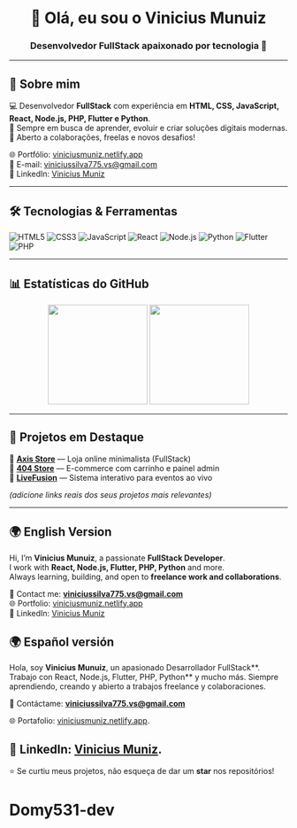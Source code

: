 <h1 align="center">👋 Olá, eu sou o Vinicius Munuiz</h1>
<h3 align="center">Desenvolvedor FullStack apaixonado por tecnologia 🚀</h3>

---

## 📖 Sobre mim
💻 Desenvolvedor **FullStack** com experiência em **HTML, CSS, JavaScript, React, Node.js, PHP, Flutter e Python**.  
🔎 Sempre em busca de aprender, evoluir e criar soluções digitais modernas.  
🤝 Aberto a colaborações, freelas e novos desafios!  

🌐 Portfólio: [viniciusmuniz.netlify.app](https://viniciusmuniz.netlify.app)  
📩 E-mail: viniciussilva775.vs@gmail.com  
💼 LinkedIn: [Vinicius Muniz](https://linkedin.com/in/vinicius-silva)  

---

## 🛠️ Tecnologias & Ferramentas

![HTML5](https://img.shields.io/badge/HTML5-E34F26?style=for-the-badge&logo=html5&logoColor=white)
![CSS3](https://img.shields.io/badge/CSS3-1572B6?style=for-the-badge&logo=css3&logoColor=white)
![JavaScript](https://img.shields.io/badge/JavaScript-F7DF1E?style=for-the-badge&logo=javascript&logoColor=black)
![React](https://img.shields.io/badge/React-20232A?style=for-the-badge&logo=react&logoColor=61DAFB)
![Node.js](https://img.shields.io/badge/Node.js-43853D?style=for-the-badge&logo=node-dot-js&logoColor=white)
![Python](https://img.shields.io/badge/Python-3776AB?style=for-the-badge&logo=python&logoColor=white)
![Flutter](https://img.shields.io/badge/Flutter-02569B?style=for-the-badge&logo=flutter&logoColor=white)
![PHP](https://img.shields.io/badge/PHP-777BB4?style=for-the-badge&logo=php&logoColor=white)

---

## 📊 Estatísticas do GitHub
<div align="center">
  <img height="180em" src="https://github-readme-stats.vercel.app/api?username=Domy531-dev&show_icons=true&theme=radical&count_private=true"/>
  <img height="180em" src="https://github-readme-stats.vercel.app/api/top-langs/?username=Domy531-dev&layout=compact&theme=radical"/>
</div>

---

## 🚀 Projetos em Destaque

🔗 [**Axis Store**](https://github.com/Domy531-dev/axis-store) — Loja online minimalista (FullStack)  
🔗 [**404 Store**](https://github.com/Domy531-dev/404store) — E-commerce com carrinho e painel admin  
🔗 [**LiveFusion**](https://github.com/Domy531-dev/livefusion) — Sistema interativo para eventos ao vivo  

*(adicione links reais dos seus projetos mais relevantes)*

---

## 🌍 English Version
Hi, I’m **Vinicius Munuiz**, a passionate **FullStack Developer**.  
I work with **React, Node.js, Flutter, PHP, Python** and more.  
Always learning, building, and open to **freelance work and collaborations**.

📩 Contact me: **viniciussilva775.vs@gmail.com**  
🌐 Portfolio: [viniciusmuniz.netlify.app](https://viniciusmuniz.netlify.app)  
💼 LinkedIn: [Vinicius Muniz](https://www.linkedin.com/in/vinicius-silva-8a1b6a334/)  

## 🌍 Español versión
Hola, soy **Vinicius Munuiz**, un apasionado Desarrollador FullStack**.
Trabajo con React, Node.js, Flutter, PHP, Python** y mucho más.
Siempre aprendiendo, creando y abierto a trabajos freelance y colaboraciones.

📩 Contáctame: **viniciussilva775.vs@gmail.com**

🌐 Portafolio: [viniciusmuniz.netlify.app](https://viniciusmuniz.netlify.app).

💼 LinkedIn: [Vinicius Muniz](https://www.linkedin.com/in/vinicius-silva-8a1b6a334/).
---

⭐ Se curtiu meus projetos, não esqueça de dar um **star** nos repositórios!  
# Domy531-dev
